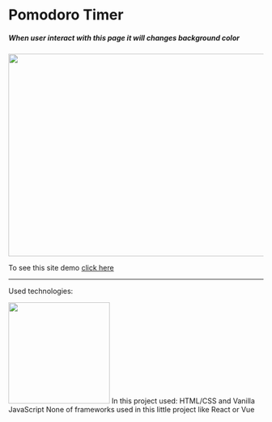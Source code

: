 # Pomodoro Timer

##### When user interact with this page it will changes background color

<img src="./images/Gif.gif" width="600" height="400" />

To see this site demo
[click here](https://filp-color.netlify.app/)

*****************************************************************
Used technologies: 



<img src="https://upload.wikimedia.org/wikipedia/commons/6/61/HTML5_logo_and_wordmark.svg" width="200"/>
In this project used:
HTML/CSS and
Vanilla JavaScript
None of frameworks used in this little project
like React or Vue

<!-- For logo

![Used Technologies](./images/Techs.png "Used Technologies: HTML CSS JAVASCRIPT")

 -->
